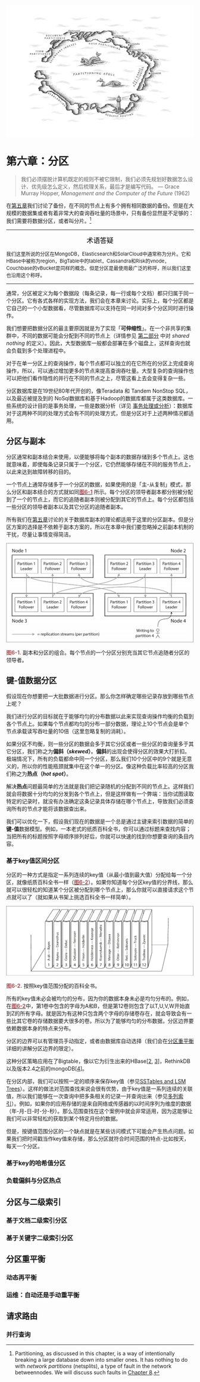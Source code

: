![ch6](../img/chapter6.png)

# 第六章：分区

> 我们必须摆脱计算机既定的规则不被它限制，我们必须先规划好数据怎么设计、优先级怎么定义，然后梳理关系，最后才是编写代码。
> — Grace Murray Hopper, *Management and the Computer of the Future* (1962)

在[第五章](chapter5.md)我们讨论了备份，在不同的节点上有多个拥有相同数据的备份。但是在大规模的数据集或者有着非常大的查询吞吐量的场景中，只有备份显然是不足够的：我们需要将数据分区，或者叫分片。[^i]

---

<center><font face="宋体" size="4" color=black>术语答疑</font></center>

<font size=2>我们这里所说的分区在MongoDB，Elasticsearch和SolarCloud中通常称为分片。它和HBase中被称为region，BigTable中的tablet，Cassandra和Risk的vnode，Couchbase的vBucket是同样的概念。但是分区是最使用最广泛的称呼，所以我们这里也沿用这个称呼。</font>

---

[^i]: Partitioning, as discussed in this chapter, is a way of intentionally breaking a large database down into smaller ones. It has nothing to do with *network partitions* (netsplits), a type of fault in the network betweennodes. We will discuss such faults in [Chapter 8](chapter8.md).

通常，分区被定义为每个数据段（每条记录，每一行或每个文档）都只归属于同一个分区。它有各式各样的实现方法，我们会在本章来讨论。实际上，每个分区都是它自己的一个小型数据看，尽管数据库可以支持在同一时间对多个分区同时进行操作。

我们想要把数据分区的最主要原因就是为了实现「**可伸缩性**」。在一个非共享的集群中，不同的数据可能会分配到不同的节点上（详情参见 [第二部分](#part2.md) 中对 *shared nothing* 的定义）。因此，大型数据库一般都会部署在多个磁盘上，这样查询也就会负载到多个处理进程中。

对于在单一分区上的查询操作，每个节点都可以独立的在它所在的分区上完成查询操作，所以，可以通过增加更多的节点来提高查询吞吐量。大型复杂的查询操作也可以把他们看作隐性的并行在不同的节点之上，尽管这看上去会变得复杂一些。

分区数据库是在19世纪80年代开创的，像Teradata 和 Tandem NonStop SQL，以及最近被提及到的 NoSql数据库和基于Hadoop的数据库都属于这类数据库。一些系统的设计目的是事务处理，一些是数据分析（详见 [事务处理或分析](#part3.md)）：数据库对于这两种不同的处理方式会有不同的处理方式，但是分区对于上述两种情况都适用。

## **分区与副本**

分区通常和副本结合来使用，以便能够将每个副本的数据存储到多个节点上。这也就意味着，即使每条记录只属于一个分区，它仍然能够存储在不同的服务节点上，以此来达到故障转移的目的。

一个节点上通常存储多于一个分区的数据，如果使用的是「主-从复制」模式，那么分区和副本结合的方式就如同[<font color="#A7535A">**图6-1**</font>](#figure6-1) 所示。每个分区的领导者副本都分别被分配到了一个的节点上，而它的追随者副本则被分配到其它的节点上。每个分区都包括一些分区的领导者副本以及其它分区的追随者副本。

所有我们在[第五章](#chapter5.md)讨论的关于数据库副本的理论都适用于这里的分区副本。但是分区方案的选择是不依赖于副本方案的，所以在本章中我们要忽略掉之前副本机制的干扰，尽量让事情变得简洁。

![chapter6-1](../img/figure6-1.png)

<a id="figure6-1"><font color="#A7535A">**图6-1.**</font></a> 副本和分区的组合。每个节点的一个分区分别充当其它节点追随者分区的领导者。



## **键-值数据分区**

假设现在你想要把一大批数据进行分区。那么你怎样确定哪些记录存放到哪些节点上呢？

我们进行分区的目标就在于能够均匀的分布数据以此来实现查询操作均衡的负载到各个节点上。如果每个节点都均匀的分布一部分数据，理论上10个节点会是单个节点承载读写吞吐量的10倍（这里忽略复制的消耗）。

如果分区不均衡，则一些分区的数据会多于其它分区或者一些分区的查询量多于其它分区，我们称之为**偏斜（*skewed*）**。**偏斜**的出现会使得分区的效果大打折扣。极端情况下，所有的负载都命中同一个分区，那么我们10个分区中的9个就是无意义的，所以你的性能瓶颈就集中在这个单一的分区。像这种负载比率较高的分区我们称之为**热点（*hot spot*）**。

解决**热点**问题最简单的方法就是我们把记录随机的分配到不同的节点上。这样我们就会将数据十分均匀的分发到各个节点上，但是这样做有一个弊端：当你试图读取特定的记录时，就没有办法确定这条记录具体存储在哪个节点上，导致我们必须查询所有的节点才能将该数据查出来。

我们可以优化一下，假设我们现在的数据是一个总是通过主键来索引数据的简单的**键-值**数据模型。例如，一本老式的纸质百科全书，你可以通过标题来查找内容；当把所有的标题按照字母顺序排列好后，你就可以快速的找到你想要查询的条目内容。

### **基于key值区间分区**

分区的一种方式是指定一系列连续的key值（从最小值到最大值）分配给每一个分区，就像纸质百科全书一样（[<font color="#A7535A">**图6-2**</font>](#figure6-2)）。如果你知道每个分区key值的分界线，那么就可以很轻松的知道某个分区被分配到哪个节点上，那么你就可以直接请求这个节点就可以了（就如果从书架上挑选百科全书一样简单）。

![figure6-2](../img/figure6-2.png)

<a id="figure6-2"><font color="#A7535A">**图6-2.**</font></a> 按照key值范围分配的百科全书。

所有的key值未必会被均匀的分布，因为你的数据本身未必是均匀分布的。例如，在[<font color="#A7535A">**图6-2**</font>](#figure6-2)中，第1卷中包含的字母为A和B，但是第12卷则包含了以T,U,V,W开始直到Z的所有字母。就是因为有这种只包含两个字母的存储卷存在，就会导致会有一些比其它卷的存储数据要大很多的卷。所以为了能够均匀的分布数据，分区边界要依赖数据本身的特点来分布。

分区的边界可以有管理员手动指定，或者由数据库自动选择（我们会在[分区重平衡](#分区重平衡)详细的讲解分区边界的限定）。

这种分区策略应用在了Bigtable，像以它为衍生出来的HBase[[2](#ch6References2), [3](#ch6References3)]，RethinkDB以及版本2.4之前的mongoDB[[4](#ch6References6)]。

在分区内部，我们可以按照一定的顺序来保存key值（参见[SSTables and LSM Trees](#)）。这样的做法对范围查找来说会很有优势，由于key值是一系列连续的关联值，所以我们能够在一次查询中把多条相关的记录一并查询出来（参见[多列索引](../part1/chapter2.md#多列索引)）。例如，如果你的应用存储的是来自网络或传感器的以时间序列为维度的数据（年-月-日-时-分-秒）。那么范围查找在这个案例中就会非常适用，因为这能够让我们可以非常轻松的获取到某个特定月份的数据。

但是，按键值范围分区的一个缺点就是在某些访问模式下可能会产生热点问题。如果我们把时间戳当作key值来存储，那么分区就符合时间范围的特点-比如按天，每天一个分区。







### **基于key的哈希值分区**

### **负载偏斜与分区热点**



## **分区与二级索引**

### **基于文档二级索引分区**

### **基于关键字二级索引分区**



## **分区重平衡**

### **动态再平衡**

### **运维：自动还是手动重平衡**



## **请求路由**

### **并行查询**

